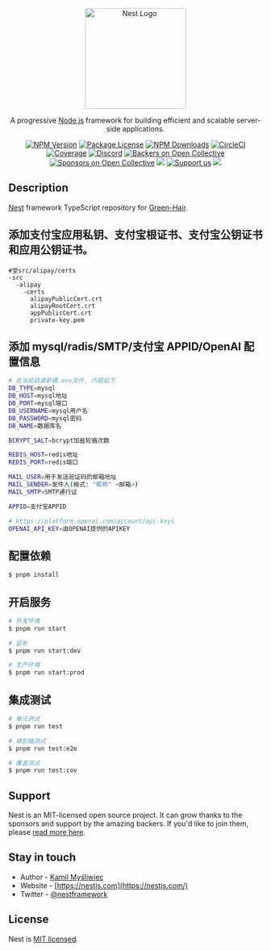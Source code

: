 <p align="center">
  <a href="http://nestjs.com/" target="blank"><img src="https://nestjs.com/img/logo-small.svg" width="200" alt="Nest Logo" /></a>
</p>

[circleci-image]: https://img.shields.io/circleci/build/github/nestjs/nest/master?token=abc123def456
[circleci-url]: https://circleci.com/gh/nestjs/nest

  <p align="center">A progressive <a href="http://nodejs.org" target="_blank">Node.js</a> framework for building efficient and scalable server-side applications.</p>
    <p align="center">
<a href="https://www.npmjs.com/~nestjscore" target="_blank"><img src="https://img.shields.io/npm/v/@nestjs/core.svg" alt="NPM Version" /></a>
<a href="https://www.npmjs.com/~nestjscore" target="_blank"><img src="https://img.shields.io/npm/l/@nestjs/core.svg" alt="Package License" /></a>
<a href="https://www.npmjs.com/~nestjscore" target="_blank"><img src="https://img.shields.io/npm/dm/@nestjs/common.svg" alt="NPM Downloads" /></a>
<a href="https://circleci.com/gh/nestjs/nest" target="_blank"><img src="https://img.shields.io/circleci/build/github/nestjs/nest/master" alt="CircleCI" /></a>
<a href="https://coveralls.io/github/nestjs/nest?branch=master" target="_blank"><img src="https://coveralls.io/repos/github/nestjs/nest/badge.svg?branch=master#9" alt="Coverage" /></a>
<a href="https://discord.gg/G7Qnnhy" target="_blank"><img src="https://img.shields.io/badge/discord-online-brightgreen.svg" alt="Discord"/></a>
<a href="https://opencollective.com/nest#backer" target="_blank"><img src="https://opencollective.com/nest/backers/badge.svg" alt="Backers on Open Collective" /></a>
<a href="https://opencollective.com/nest#sponsor" target="_blank"><img src="https://opencollective.com/nest/sponsors/badge.svg" alt="Sponsors on Open Collective" /></a>
  <a href="https://paypal.me/kamilmysliwiec" target="_blank"><img src="https://img.shields.io/badge/Donate-PayPal-ff3f59.svg"/></a>
    <a href="https://opencollective.com/nest#sponsor"  target="_blank"><img src="https://img.shields.io/badge/Support%20us-Open%20Collective-41B883.svg" alt="Support us"></a>
  <a href="https://twitter.com/nestframework" target="_blank"><img src="https://img.shields.io/twitter/follow/nestframework.svg?style=social&label=Follow"></a>
</p>
  <!--[![Backers on Open Collective](https://opencollective.com/nest/backers/badge.svg)](https://opencollective.com/nest#backer)
  [![Sponsors on Open Collective](https://opencollective.com/nest/sponsors/badge.svg)](https://opencollective.com/nest#sponsor)-->

## Description

[Nest](https://github.com/nestjs/nest) framework TypeScript repository for [Green-Hair](https://github.com/Green-Hair).

## 添加支付宝应用私钥、支付宝根证书、支付宝公钥证书和应用公钥证书。

```
#至src/alipay/certs
-src
  -alipay
    -certs
      alipayPublicCert.crt
      alipayRootCert.crt
      appPublicCert.crt
      private-key.pem
```

## 添加 mysql/radis/SMTP/支付宝 APPID/OpenAI 配置信息

```bash
# 在当前目录新建.env文件, 内容如下
DB_TYPE=mysql
DB_HOST=mysql地址
DB_PORT=mysql端口
DB_USERNAME=mysql用户名
DB_PASSWORD=mysql密码
DB_NAME=数据库名

BCRYPT_SALT=bcrypt加盐轮循次数

REDIS_HOST=redis地址
REDIS_PORT=redis端口

MAIL_USER=用于发送验证码的邮箱地址
MAIL_SENDER=发件人(格式: "昵称" <邮箱>)
MAIL_SMTP=SMTP通行证

APPID=支付宝APPID

# https://platform.openai.com/account/api-keys
OPENAI_API_KEY=由OPENAI提供的APIKEY
```

## 配置依赖

```bash
$ pnpm install
```

## 开启服务

```bash
# 开发环境
$ pnpm run start

# 监听
$ pnpm run start:dev

# 生产环境
$ pnpm run start:prod
```

## 集成测试

```bash
# 单元测试
$ pnpm run test

# 端到端测试
$ pnpm run test:e2e

# 覆盖测试
$ pnpm run test:cov
```

## Support

Nest is an MIT-licensed open source project. It can grow thanks to the sponsors and support by the amazing backers. If you'd like to join them, please [read more here](https://docs.nestjs.com/support).

## Stay in touch

- Author - [Kamil Myśliwiec](https://kamilmysliwiec.com)
- Website - [https://nestjs.com](https://nestjs.com/)
- Twitter - [@nestframework](https://twitter.com/nestframework)

## License

Nest is [MIT licensed](LICENSE).
